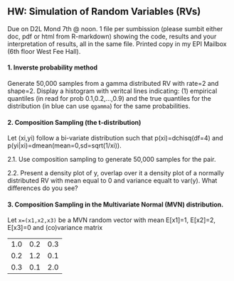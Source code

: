 ## HW: Simulation of Random Variables (RVs)

Due on D2L Mond 7th @ noon. 1 file per sumbission (please sumbit either doc, pdf or html from R-markdown) showing the code, 
results and your interpretation of results, all in the same file. Printed copy in my EPI Mailbox (6th floor West Fee Hall).

#### 1. Inverste probability method

Generate 50,000 samples from a gamma distributed RV with rate=2 and shape=2. Display a histogram with veritcal lines indicating: (1) 
empirical quantiles (in read for prob 0.1,0.2,...,0.9) and the true quantiles for the distribution (in blue can use `qgamma`) for the same probabilities.


#### 2. Composition Sampling (the t-distribution)

Let (xi,yi) follow a bi-variate distribution such that p(xi)=dchisq(df=4) and p(yi|xi)=dmean(mean=0,sd=sqrt(1/xi)). 

2.1. Use composition sampling to generate 50,000 samples for the pair.

2.2. Present a density plot of y, overlap over it a density plot of a normally distributed RV with mean equal to 0 and variance equalt to var(y). What differences do you see?


#### 3. Composition Sampling in the Multivariate Normal (MVN) distribution.

Let `x=(x1,x2,x3)` be a MVN random vector with mean E[x1]=1, E[x2]=2, E[x3]=0 and (co)variance matrix

|   |   |   |
| ------------- |-------------| -----|
| 1.0 | 0.2 | 0.3|
| 0.2| 1.2 | 0.1 |
| 0.3 | 0.1 | 2.0 |



